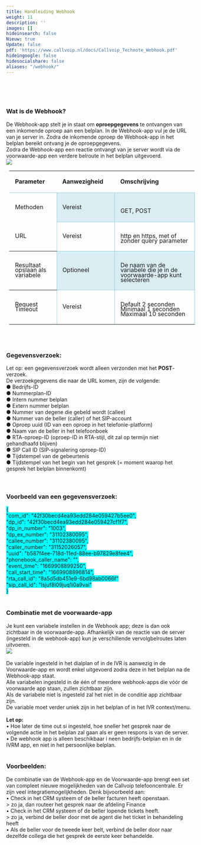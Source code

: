 ```yaml
---
title: Handleiding Webhook
weight: 11
description: ''
images: []
hideinsearch: false
Nieuw: true
Update: false
pdf: 'https://www.callvoip.nl/docs/Callvoip_Technote_Webhook.pdf'
hideingoogle: false
hidesocialshare: false
aliases: "/webhook/"
---
```


<br><br><br><h3>Wat is de Webhook?</h2>
De Webhook-app stelt je in staat om <b>oproepgegevens</b> te ontvangen van een inkomende oproep aan een belplan. In de Webhook-app vul je de URL van je server in. Zodra de inkomende oproep de Webhook-app in het belplan bereikt ontvang je de oproepgegevens.<br>
Zodra de Webhook-app een reactie ontvangt van je server wordt via de voorwaarde-app een verdere belroute in het belplan uitgevoerd.
<br><img src="https://res.cloudinary.com/callvoip/image/upload/v1690467400/webhook-image.png"><br>
<table style="border-collapse:collapse;margin-left:5.98399pt" cellspacing="0"><tbody><tr style="height:15pt"><td style="width:100pt;border-bottom-style:solid;border-bottom-width:1pt;border-bottom-color:#92CDDC"><p class="s4" style="padding-left: 6pt;text-indent: 0pt;text-align: left;"><b>Parameter</b></p></td><td style="width:120pt;border-bottom-style:solid;border-bottom-width:1pt;border-bottom-color:#92CDDC"><p class="s4" style="padding-left: 5pt;text-indent: 0pt;text-align: left;"><b>Aanwezigheid</b></p></td><td style="width:205pt;border-bottom-style:solid;border-bottom-width:1pt;border-bottom-color:#92CDDC"><p class="s4" style="padding-left: 5pt;text-indent: 0pt;text-align: left;"><b>Omschrijving</b></p></td></tr><tr style="height:15pt"><td style="width:100pt;border-top-style:solid;border-top-width:1pt;border-top-color:#92CDDC;border-right-style:solid;border-right-width:1pt;border-right-color:#92CDDC"><p class="s5" style="padding-left: 6pt;text-indent: 0pt;text-align: left;">Methoden</p></td><td style="width:120pt;border-top-style:solid;border-top-width:1pt;border-top-color:#92CDDC;border-left-style:solid;border-left-width:1pt;border-left-color:#92CDDC;border-bottom-style:solid;border-bottom-width:1pt;border-bottom-color:#92CDDC;border-right-style:solid;border-right-width:1pt;border-right-color:#92CDDC" bgcolor="#DAEDF3"><p class="s5" style="padding-left: 5pt;text-indent: 0pt;text-align: left;">Vereist</p></td><td style="width:205pt;border-top-style:solid;border-top-width:1pt;border-top-color:#92CDDC;border-left-style:solid;border-left-width:1pt;border-left-color:#92CDDC;border-bottom-style:solid;border-bottom-width:1pt;border-bottom-color:#92CDDC;border-right-style:solid;border-right-width:1pt;border-right-color:#92CDDC" bgcolor="#DAEDF3"><p class="s5" style="padding-left: 5pt;text-indent: 0pt;text-align: left;"><br>GET, POST</p></td></tr><tr style="height:15pt"><td style="width:100pt;border-bottom-style:solid;border-bottom-width:1pt;border-right-style:solid;border-right-width:1pt;border-right-color:#92CDDC"><p class="s5" style="padding-left: 6pt;text-indent: 0pt;line-height: 10pt;text-align: left;">URL</p></td><td style="width:120pt;border-top-style:solid;border-top-width:1pt;border-top-color:#92CDDC;border-left-style:solid;border-left-width:1pt;border-left-color:#92CDDC;border-bottom-style:solid;border-bottom-width:1pt;border-bottom-color:#92CDDC;border-right-style:solid;border-right-width:1pt;border-right-color:#92CDDC"><p class="s5" style="padding-left: 5pt;text-indent: 0pt;line-height: 10pt;text-align: left;">Vereist</p></td><td style="width:205pt;border-top-style:solid;border-top-width:1pt;border-top-color:#92CDDC;border-left-style:solid;border-left-width:1pt;border-left-color:#92CDDC;border-bottom-style:solid;border-bottom-width:1pt;border-bottom-color:#92CDDC;border-right-style:solid;border-right-width:1pt;border-right-color:#92CDDC"><p class="s5" style="padding-left: 5pt;text-indent: 0pt;line-height: 10pt;text-align: left;"><br>http en https, met of zonder query parameter</p></td></tr><tr style="height:30pt"><td style="width:100pt;border-top-style:solid;border-top-width:1pt;border-bottom-style:solid;border-bottom-width:1pt;border-right-style:solid;border-right-width:1pt;border-right-color:#92CDDC"><p class="s5" style="padding-left: 6pt;text-indent: 0pt;line-height: 10pt;text-align: left;">Resultaat opslaan als variabele</p></td><td style="width:120pt;border-top-style:solid;border-top-width:1pt;border-top-color:#92CDDC;border-left-style:solid;border-left-width:1pt;border-left-color:#92CDDC;border-bottom-style:solid;border-bottom-width:1pt;border-bottom-color:#92CDDC;border-right-style:solid;border-right-width:1pt;border-right-color:#92CDDC" bgcolor="#DAEDF3"><p class="s5" style="padding-left: 5pt;text-indent: 0pt;line-height: 10pt;text-align: left;">Optioneel</p></td><td style="width:205pt;border-top-style:solid;border-top-width:1pt;border-top-color:#92CDDC;border-left-style:solid;border-left-width:1pt;border-left-color:#92CDDC;border-bottom-style:solid;border-bottom-width:1pt;border-bottom-color:#92CDDC;border-right-style:solid;border-right-width:1pt;border-right-color:#92CDDC" bgcolor="#DAEDF3"><p class="s5" style="padding-left: 5pt;text-indent: 0pt;line-height: 10pt;text-align: left;"><br>De naam van de variabele die je in de voorwaarde-app kunt selecteren</p></td></tr><tr style="height:44pt"><td style="width:100pt;border-top-style:solid;border-top-width:1pt;border-bottom-style:solid;border-bottom-width:1pt;border-right-style:solid;border-right-width:1pt;border-right-color:#92CDDC"><p class="s5" style="padding-left: 6pt;text-indent: 0pt;line-height: 10pt;text-align: left;">Request Timeout</p></td><td style="width:120pt;border-top-style:solid;border-top-width:1pt;border-top-color:#92CDDC;border-left-style:solid;border-left-width:1pt;border-left-color:#92CDDC;border-bottom-style:solid;border-bottom-width:1pt;border-right-style:solid;border-right-width:1pt;border-right-color:#92CDDC"><p class="s5" style="padding-left: 5pt;text-indent: 0pt;line-height: 10pt;text-align: left;">Vereist</p></td><td style="width:205pt;border-top-style:solid;border-top-width:1pt;border-top-color:#92CDDC;border-left-style:solid;border-left-width:1pt;border-left-color:#92CDDC;border-bottom-style:solid;border-bottom-width:1pt;border-right-style:solid;border-right-width:1pt;border-right-color:#92CDDC"><p class="s5" style="padding-left: 5pt;text-indent: 0pt;line-height: 10pt;text-align: left;"><br>Default 2 seconden<br>Minimaal 1 seconden<br>Maximaal 10 seconden</p></td></tr></tbody></table>
<br><br>
<h3><b>Gegevensverzoek:</b><br></h3>
Let op: een gegevensverzoek wordt alleen verzonden met het <b>POST</b>-verzoek.<br>
De verzoekgegevens die naar de URL komen, zijn de volgende:<br>
● Bedrijfs-ID<br>
● Nummerplan-ID<br>
● Intern nummer belplan<br>
● Extern nummer belplan<br>
● Nummer van degene die gebeld wordt (callee)<br>
● Nummer van de beller (caller) of het SIP-account<br>
● Oproep uuid (ID van een oproep in het telefonie-platform)<br>
● Naam van de beller in het telefoonboek<br>
● RTA-oproep-ID (oproep-ID in RTA-stijl, dit zal op termijn niet gehandhaafd blijven)<br>
● SIP Call ID (SIP-signalering oproep-ID)<br>
● Tijdstempel van de gebeurtenis<br>
● Tijdstempel van het begin van het gesprek (= moment waarop het gesprek het belplan binnenkomt)<br>
<br><br>
<h3><b>Voorbeeld van een gegevensverzoek:</b><br></h3>
<span class="s6" style=" background-color: #0FF;">
{<br>
"com_id": "42f30becd4ea93edd284e059427b5ee0",<br>
"dp_id": "42f30becd4ea93edd284e059427cf1f7",<br>
"dp_in_number": "1003",<br>
"dp_ex_number": "31102380095",<br>
"callee_number": "31102380095",<br>
"caller_number": "31152026057",<br>
"uuid": "b587f4ee-718d-11ed-88ee-b97829e8fee4",<br>
"phonebook_caller_name": "",<br>
"event_time": "1669908899250",<br>
"call_start_time": "1669908896814",<br>
"rta_call_id": "8a5d5db451e9-6bd98ab0066f"<br>
"sip_call_id": "lsjuf8l09juq1i0a9vai"<br>
}<br></span><br>
<h3><b>Combinatie met de voorwaarde-app</b></h3>
Je kunt een variabele instellen in de Webhook app; deze is dan ook zichtbaar in de voorwaarde-app.
Afhankelijk van de reactie van de server (ingesteld in de webhook-app) kun je verschillende vervolgbelroutes laten uitvoeren.<br>
<img src="https://res.cloudinary.com/callvoip/image/upload/v1690468301/webhook-image2.png">
<br><br>
De variable ingesteld in het dialplan of in de IVR is aanwezig in de Voorwaarde-app en wordt enkel
uitgevoerd zodra deze in het belplan na de Webhook-app staat.<br>
Alle variabelen ingesteld in de één of meerdere webhook-apps die vóór de voorwaarde app staan, zullen
zichtbaar zijn.<br>
Als de variabele niet is ingesteld zal het niet in de conditie app zichtbaar zijn.<br>
De variable moet verder uniek zijn in het belplan of in het IVR context/menu.
<br><br>
<b>Let op: </b><br>
• Hoe later de time out si ingesteld, hoe sneller het gesprek naar de volgende actie in het belplan zal
gaan als er geen respons is van de server.<br>
• De webhook app is alleen beschikbaar i neen bedrijfs-belplan en in de IVRM app, en niet in het
persoonlijke belplan.
<br><br>
<h3><b>Voorbeelden:</b><br></h3>
De combinatie van de Webhook-app en de Voorwaarde-app brengt een set van compleet nieuwe
mogelijkheden van de Callvoip telefooncentrale. Er zijn veel integratiemogelijkheden. Denk bijvoorbeeld
aan:<br>
• Check in het CRM systeem of de beller facturen heeft openstaan.<br>
> zo ja, dan routeer het gesprek naar de afdeling Finance<br>
• Check in het CRM systeem of de beller lopende tickets heeft.<br>
> zo ja, verbind de beller door met de agent die het ticket in behandeling heeft<br>
• Als de beller voor de tweede keer belt, verbind de beller door naar dezelfde collega die het gesprek
de eerste keer behandelde.

